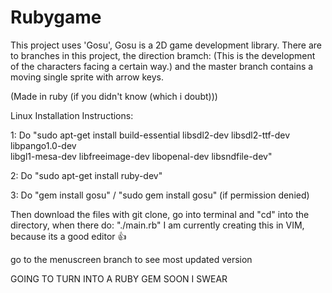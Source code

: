 # Rubygame
This project uses 'Gosu', Gosu is a 2D game development library.
There are to branches in this project, the direction bramch: (This is the development of the characters facing a certain way.)
and the master branch contains a moving single sprite with arrow keys.

(Made in ruby (if you didn't know (which i doubt)))

Linux Installation Instructions:

1:
    Do "sudo apt-get install build-essential libsdl2-dev libsdl2-ttf-dev libpango1.0-dev \
                         libgl1-mesa-dev libfreeimage-dev libopenal-dev libsndfile-dev"

2:
    Do "sudo apt-get install ruby-dev"

3:
    Do "gem install gosu"  /  "sudo gem install gosu" (if permission denied)


Then download the files with git clone, go into terminal and "cd" into the directory, when there do:
    "./main.rb"
I am currently creating this in VIM, because its a good editor 👍

go to the menuscreen branch to see most updated version

GOING TO TURN INTO A RUBY GEM SOON I SWEAR
